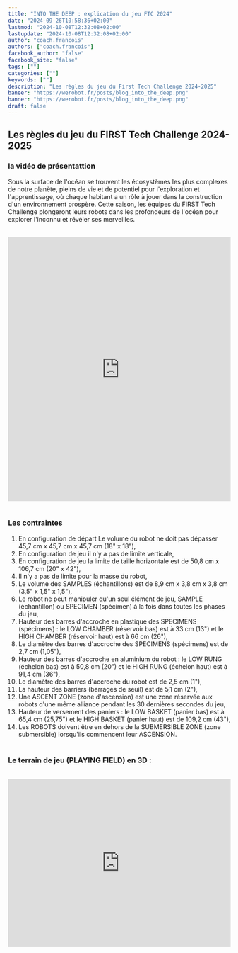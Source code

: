 ```yaml
---
title: "INTO THE DEEP : explication du jeu FTC 2024"
date: "2024-09-26T10:58:36+02:00"
lastmod: "2024-10-08T12:32:08+02:00"
lastupdate: "2024-10-08T12:32:08+02:00"
author: "coach.francois"
authors: ["coach.francois"]
facebook_author: "false"
facebook_site: "false"
tags: [""]
categories: [""]
keywords: [""]
description: "Les règles du jeu du First Tech Challenge 2024-2025"
baneer: "https://werobot.fr/posts/blog_into_the_deep.png"
banner: "https://werobot.fr/posts/blog_into_the_deep.png"
draft: false
---
```

## Les règles du jeu du FIRST Tech Challenge 2024-2025

### la vidéo de présentattion

Sous la surface de l'océan se trouvent les écosystèmes les plus complexes de notre planète, pleins de vie et de potentiel pour l'exploration et l'apprentissage, où chaque habitant a un rôle à jouer dans la construction d'un environnement prospère. Cette saison, les équipes du FIRST Tech Challenge plongeront leurs robots dans les profondeurs de l'océan pour explorer l'inconnu et révéler ses merveilles.

<br>
<iframe class="youtube-player" width="100%" height="597" src="https://www.youtube.com/embed/ewlDPvRK4U4?version=3&amp;rel=1&amp;showsearch=0&amp;showinfo=1&amp;iv_load_policy=1&amp;fs=1&amp;hl=fr-FR&amp;autohide=2&amp;wmode=transparent" allowfullscreen="true" style="border:0;" sandbox="allow-scripts allow-same-origin allow-popups allow-presentation allow-popups-to-escape-sandbox"></iframe>
<br><br>

### Les contraintes
01. En configuration de départ Le volume du robot ne doit pas dépasser 45,7 cm x 45,7 cm  x 45,7 cm (18" x 18"), <br>
02. En configuration de jeu il n'y a pas de limite verticale, <br>
03. En configuration de jeu la limite de taille horizontale est de 50,8 cm x 106,7 cm (20" x 42"), <br>
04. Il n'y a pas de limite pour la masse du robot, <br>
05. Le volume des SAMPLES (échantillons) est de 8,9 cm x 3,8 cm x 3,8 cm (3,5" x 1,5" x 1,5"), <br>
06. Le robot ne peut manipuler qu'un seul élément de jeu, SAMPLE (échantillon) ou SPECIMEN (spécimen) à la fois dans toutes les phases du jeu, <br>
07. Hauteur des barres d'accroche en plastique des SPECIMENS (spécimens) : le LOW CHAMBER (réservoir bas) est à 33 cm (13") et le HIGH CHAMBER (réservoir haut) est à 66 cm (26"), <br>
08. Le diamètre des barres d'accroche des SPECIMENS (spécimens) est de 2,7 cm (1,05"), <br>
09. Hauteur des barres d'accroche en aluminium du robot : le LOW RUNG (échelon bas) est à 50,8 cm (20") et le HIGH RUNG (échelon haut) est à 91,4 cm (36"), <br>
10. Le diamètre des barres d'accroche du robot est de 2,5 cm (1"), <br>
11. La hauteur des barriers (barrages de seuil) est de 5,1 cm (2"), <br>
12. Une ASCENT ZONE (zone d'ascension) est une zone réservée aux robots d'une même alliance pendant les 30 dernières secondes du jeu, <br>
13. Hauteur de versement des paniers : le LOW BASKET (panier bas) est à 65,4 cm (25,75") et le HIGH BASKET (panier haut) est de 109,2 cm (43"), <br>
14. Les ROBOTS doivent être en dehors de la SUBMERSIBLE ZONE (zone submersible) lorsqu'ils commencent leur ASCENSION.
<br><br>

### Le terrain de jeu (PLAYING FIELD) en 3D :

<br>
<div style="
	position: relative;
	width: 100%;
	overflow: hidden;
	padding-top: 100%;
	"> 
  <iframe src="https://a360.co/4eH9Pwo" style="
	position: absolute;
	top: 0;
  	left: 0;
  	bottom: 0;
  	right: 0;
  	width: 100%;
  	height: 75%;
  	border: none;
	">
</iframe>
</div>






























































